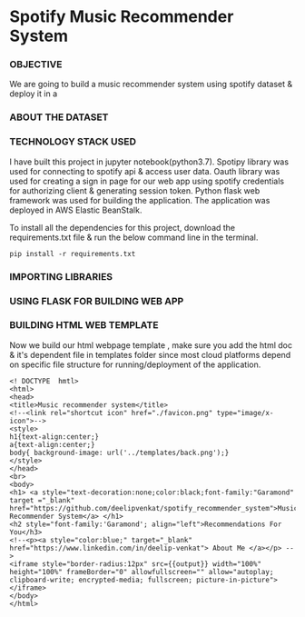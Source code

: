 # Spotify Music Recommender System
### OBJECTIVE
We are going to build a music recommender system using spotify dataset & deploy it in a


### ABOUT THE DATASET 


### TECHNOLOGY STACK USED 
I have built this project in jupyter notebook(python3.7). Spotipy library was used for connecting to spotify api & access user data. Oauth library was used for creating a sign in page for our web app using spotify credentials for authorizing client & generating session token. Python flask web framework was used for building the application. The application was deployed in AWS Elastic BeanStalk.

To install all the dependencies for this project, download the requirements.txt file & run the below command line in the terminal.
```
pip install -r requirements.txt
```

### IMPORTING LIBRARIES


### USING FLASK FOR BUILDING WEB APP

### BUILDING HTML WEB TEMPLATE
Now we build our html webpage template , make sure you add the html doc & it's dependent file in templates folder since most cloud platforms depend on specific file structure for running/deployment of the application.

```
<! DOCTYPE  hmtl>
<html>
<head>
<title>Music recommender system</title>
<!--<link rel="shortcut icon" href="./favicon.png" type="image/x-icon">-->
<style>
h1{text-align:center;}
a{text-align:center;}
body{ background-image: url('../templates/back.png');}
</style>
</head>
<br>
<body>
<h1> <a style="text-decoration:none;color:black;font-family:"Garamond" target ="_blank" href="https://github.com/deelipvenkat/spotify_recommender_system">Music Recommender System</a> </h1>
<h2 style="font-family:'Garamond'; align="left">Recommendations For You</h3>
<!--<p><a style="color:blue;" target="_blank" href="https://www.linkedin.com/in/deelip-venkat"> About Me </a></p> -->
<iframe style="border-radius:12px" src={{output}} width="100%" height="100%" frameBorder="0" allowfullscreen="" allow="autoplay; clipboard-write; encrypted-media; fullscreen; picture-in-picture"></iframe>
</body>
</html>
  ```

